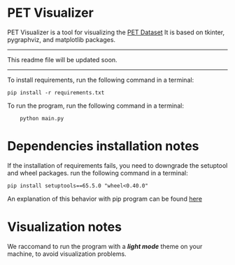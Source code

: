 PET Visualizer 
==============
PET Visualizer is a tool for visualizing the [PET Dataset](https://huggingface.co/datasets/patriziobellan/PET)
It is based on tkinter, pygraphviz, and matplotlib packages.

---

This readme file will be updated soon.

---
To install requirements, run the following command in a terminal:

    pip install -r requirements.txt

To run the program, run the following command in a terminal:

        python main.py


Dependencies installation notes
===============================
If the installation of requirements fails, you need to downgrade the setuptool and wheel packages.
run the following command in a terminal:

    pip install setuptools==65.5.0 "wheel<0.40.0"

An explanation of this behavior with pip program can be found [here](://stackoverflow.com/questions/76129688/why-is-pip-install-gym-failing-with-python-setup-py-egg-info-did-not-run-succ)


Visualization notes
===================
We raccomand to run the program with a ***light mode*** theme on your machine, to avoid visualization problems.

